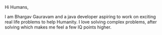 Hi Humans,

I am Bhargav Gauravam and a java developer aspiring to work on exciting real life problems to help Humanity.
I love solving complex problems, after solving which makes me feel a few IQ points higher.
